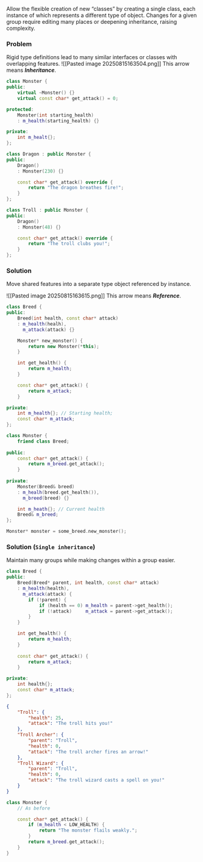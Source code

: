 Allow the flexible creation of new “classes” by creating a single class, each instance of which represents a different type of object. Changes for a given group require editing many places or deepening inheritance, raising complexity.

### Problem
Rigid type definitions lead to many similar interfaces or classes with overlapping features.
![[Pasted image 20250815163504.png]]
This arrow means ***Inheritance***.

```cpp
class Monster {
public:
	virtual ~Monster() {}
	virtual const char* get_attack() = 0;

protected:
	Monster(int starting_health)
	: m_health(starting_health) {}

private:
	int m_healt{};
};
```

```cpp
class Dragon : public Monster {
public:
	Dragon()
	: Monster(230) {}

	const char* get_attack() override {
		return "The dragon breathes fire!";
	}
};
```
```cpp
class Troll : public Monster {
public:
	Dragon()
	: Monster(48) {}

	const char* get_attack() override {
		return "The troll clubs you!";
	}
};
```
### Solution
Move shared features into a separate type object referenced by instance.

![[Pasted image 20250815163615.png]]
This arrow means ***Reference***.

```cpp
class Breed {
public:
	Breed(int health, const char* attack)
	: m_health(healh),
	  m_attack(attack) {}

	Monster* new_monster() {
		return new Monster(*this);
	}

	int get_health() { 
		return m_health; 
	}

	const char* get_attack() {
		return m_attack;
	}

private:
	int m_health{}; // Starting health;
	const char* m_attack;
};
```

```cpp
class Monster {
	friend class Breed;
	
public:
	const char* get_attack() {
		return m_breed.get_attack();
	}
	
private:
	Monster(Breed& breed)
	: m_healh(breed.get_health()),
	  m_breed(breed) {}

	int m_heath{}; // Current health
	Breed& m_breed;
};
```

```cpp
Monster* monster = some_breed.new_monster();
```

### Solution (`Single inheritance`)
Maintain many groups while making changes within a group easier.

```cpp
class Breed {
public:
	Breed(Breed* parent, int health, const char* attack) 
	: m_health(health),
	  m_attack(attack) {
		if (!parent) {
			if (health == 0) m_health = parent->get_health();
			if (!attack)     m_attack = parent->get_attack();
		}
	}

	int get_health() {
		return m_health; 
	}
	
	const char* get_attack() {
		return m_attack;
	}

private:
	int health{};
	const char* m_attack;
};
```

```json
{
	"Troll": {
		"health": 25,
		"attack": "The troll hits you!"
	},
	"Troll Archer": {
		"parent": "Troll",
		"health": 0,
		"attack": "The troll archer fires an arrow!"
	},
	"Troll Wizard": {
		"parent": "Troll",
		"health": 0,
		"attack": "The troll wizard casts a spell on you!"
	}
}
```

```cpp
class Monster {
	// As before

	const char* get_attack() {
		if (m_health < LOW_HEALTH) {
			return "The monster flails weakly.";
		}
		return m_breed.get_attack();
	}
}
```